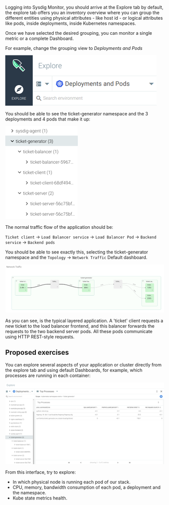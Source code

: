 Logging into Sysdig Monitor, you should arrive at the Explore tab by default, the explore tab offers you an inventory overview where you can group the different entities using physical attributes - like host id - or logical attributes like pods, inside deployments, inside Kubernetes namespaces.

Once we have selected the desired grouping, you can monitor a single metric or a complete Dashboard.

For example, change the grouping view to _Deployments and Pods_

![Grouping](assets/image01.png)

You should be able to see the ticket-generator namespace and the 3 deployments and 4 pods that make it up:

![Deployments](assets/image02.png)

The normal traffic flow of the application should be:

`Ticket client` → `Load Balancer service` → `Load Balancer Pod` → `Backend service` → `Backend pods`

You should be able to see exactly this, selecting the ticket-generator namespace and the `Topology` → `Network Traffic` Default dashboard.

![Network traffic](assets/image03.png)

As you can see, is the typical layered application. A 'ticket' client requests a new ticket to the load balancer frontend, and this balancer forwards the requests to the two backend server pods. All these pods communicate using HTTP REST-style requests.

Proposed exercises
------------------

You can explore several aspects of your application or cluster directly from the explore tab and using default Dashboards, for example, which processes are running in each container:

![Processes](assets/image04.png)

From this interface, try to explore:

- In which physical node is running each pod of our stack.
- CPU, memory, bandwidth consumption of each pod, a deployment and the namespace.
- Kube state metrics health.

